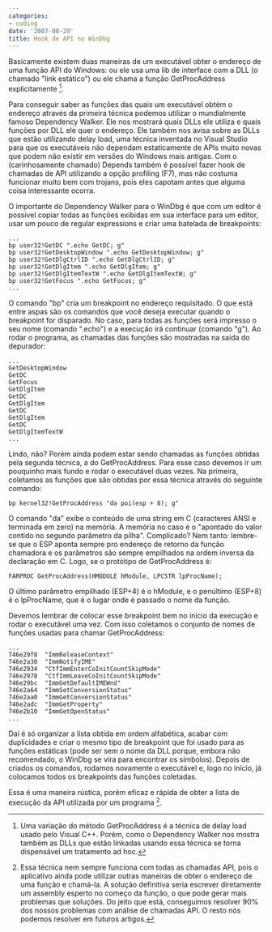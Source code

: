 ```yaml
---
categories:
- coding
date: '2007-08-29'
title: Hook de API no WinDbg
---
```


Basicamente existem duas maneiras de um executável obter o endereço de uma função API do Windows: ou ele usa uma lib de interface com a DLL (o chamado "link estático") ou ele chama a função GetProcAddress explicitamente [^1].

Para conseguir saber as funções das quais um executável obtém o endereço através da primeira técnica podemos utilizar o mundialmente famoso Dependency Walker. Ele nos mostrará quais DLLs ele utiliza e quais funções por DLL ele quer o endereço. Ele também nos avisa sobre as DLLs que estão utilizando delay load, uma técnica inventada no Visual Studio para que os executáveis não dependam estaticamente de APIs muito novas que podem não existir em versões do Windows mais antigas. Com o (carinhosamente chamado) Depends também é possível fazer hook de chamadas de API utilizando a opção profiling (F7), mas não costuma funcionar muito bem com trojans, pois eles capotam antes que alguma coisa interessante ocorra.

O importante do Dependency Walker para o WinDbg é que com um editor é possível copiar todas as funções exibidas em sua interface para um editor, usar um pouco de regular expressions e criar uma batelada de breakpoints:
    
    ...
    bp user32!GetDC ".echo GetDC; g"
    bp user32!GetDesktopWindow ".echo GetDesktopWindow; g"
    bp user32!GetDlgCtrlID ".echo GetDlgCtrlID; g"
    bp user32!GetDlgItem ".echo GetDlgItem; g"
    bp user32!GetDlgItemTextW ".echo GetDlgItemTextW; g"
    bp user32!GetFocus ".echo GetFocus; g"
    ...

O comando "bp" cria um breakpoint no endereço requisitado. O que está entre aspas são os comandos que você deseja executar quando o breakpoint for disparado. No caso, para todas as funções será impresso o seu nome (comando ".echo") e a execução irá continuar (comando "g"). Ao rodar o programa, as chamadas das funções são mostradas na saída do depurador:

    ...
    GetDesktopWindow
    GetDC
    GetFocus
    GetDlgItem
    GetDC
    GetDlgItem
    GetDC
    GetDlgItem
    GetDC
    GetDlgItemTextW
    ...

Lindo, não? Porém ainda podem estar sendo chamadas as funções obtidas pela segunda técnica, a do GetProcAddress. Para esse caso devemos ir um pouquinho mais fundo e rodar o executável duas vezes. Na primeira, coletamos as funções que são obtidas por essa técnica através do seguinte comando:

    bp kernel32!GetProcAddress "da poi(esp + 8); g"

O comando "da" exibe o conteúdo de uma string em C (caracteres ANSI e terminada em zero) na memória. A memória no caso é o "apontado do valor contido no segundo parâmetro da pilha". Complicado? Nem tanto: lembre-se que o ESP aponta sempre pro endereço de retorno da função chamadora e os parâmetros são sempre empilhados na ordem inversa da declaração em C. Logo, se o protótipo de GetProcAddress é:

    FARPROC GetProcAddress(HMODULE hModule, LPCSTR lpProcName);

O último parâmetro empilhado (ESP+4) é o hModule, e o penúltimo (ESP+8) é o lpProcName, que é o lugar onde é passado o nome da função.

Devemos lembrar de colocar esse breakpoint bem no início da execução e rodar o executável uma vez. Com isso coletamos o conjunto de nomes de funções usadas para chamar GetProcAddress:

    ...
    746e29f8  "ImmReleaseContext"
    746e2a30  "ImmNotifyIME"
    746e2934  "CtfImmEnterCoInitCountSkipMode"
    746e2978  "CtfImmLeaveCoInitCountSkipMode"
    746e29bc  "ImmGetDefaultIMEWnd"
    746e2a64  "ImmSetConversionStatus"
    746e2aa0  "ImmGetConversionStatus"
    746e2adc  "ImmGetProperty"
    746e2b10  "ImmGetOpenStatus"
    ...

Daí é só organizar a lista obtida em ordem alfabética, acabar com duplicidades e criar o mesmo tipo de breakpoint que foi usado para as funções estáticas (pode ser sem o nome da DLL porque, embora não recomendado, o WinDbg se vira para encontrar os símbolos). Depois de criados os comandos, rodamos novamente o executável e, logo no início, já colocamos todos os breakpoints das funções coletadas.

Essa é uma maneira rústica, porém eficaz e rápida de obter a lista de execução da API utilizada por um programa [^2].

[^1]: Uma variação do método GetProcAddress é a técnica de delay load usado pelo Visual C++. Porém, como o Dependency Walker nos mostra também as DLLs que estão linkadas usando essa técnica se torna dispensável um tratamento ad hoc.

[^2]: Essa técnica nem sempre funciona com todas as chamadas API, pois o aplicativo ainda pode utilizar outras maneiras de obter o endereço de uma função e chamá-la. A solução definitiva seria escrever diretamente um assembly esperto no começo da função, o que pode gerar mais problemas que soluções. Do jeito que está, conseguimos resolver 90% dos nossos problemas com análise de chamadas API. O resto nós podemos resolver em futuros artigos.